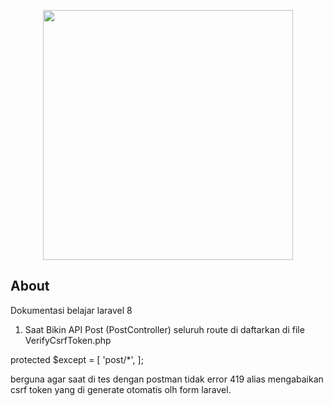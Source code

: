 <p align="center"><a href="https://laravel.com" target="_blank"><img src="https://raw.githubusercontent.com/laravel/art/master/logo-lockup/5%20SVG/2%20CMYK/1%20Full%20Color/laravel-logolockup-cmyk-red.svg" width="400"></a></p>

## About

Dokumentasi belajar laravel 8

1. Saat Bikin API Post (PostController) seluruh route di daftarkan di file VerifyCsrfToken.php

protected $except = [
'post/*',
];

berguna agar saat di tes dengan postman tidak error 419 alias mengabaikan csrf token yang di generate otomatis olh form laravel.
